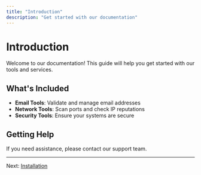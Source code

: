 ```yaml
---
title: "Introduction"
description: "Get started with our documentation"
---
```


# Introduction

Welcome to our documentation! This guide will help you get started with our tools and services.

## What's Included

- **Email Tools**: Validate and manage email addresses
- **Network Tools**: Scan ports and check IP reputations
- **Security Tools**: Ensure your systems are secure

## Getting Help

If you need assistance, please contact our support team.

---

Next: [Installation](/installation)
